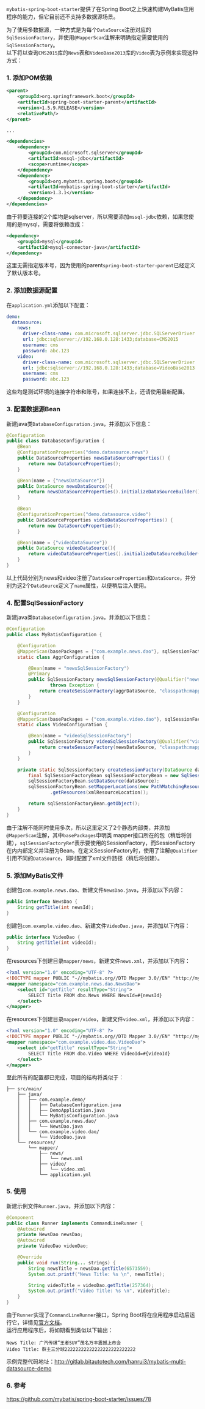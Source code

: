 `mybatis-spring-boot-starter`提供了在Spring Boot之上快速构建MyBatis应用程序的能力，但它目前还不支持多数据源场景。  

为了使用多数据源，一种方式是为每个`DataSource`注册对应的`SqlSessionFactory`，并使用`@MapperScan`注解来明确指定需要使用的`SqlSessionFactory`。  
以下将以查询`CMS2015`库的`News`表和`VideoBase2013`库的`Video`表为示例来实现这种方式：

### 1. 添加POM依赖
``` xml
<parent>
	<groupId>org.springframework.boot</groupId>
	<artifactId>spring-boot-starter-parent</artifactId>
	<version>1.5.9.RELEASE</version>
	<relativePath/>
</parent>

...

<dependencies>
    <dependency>
        <groupId>com.microsoft.sqlserver</groupId>
        <artifactId>mssql-jdbc</artifactId>
        <scope>runtime</scope>
    </dependency>
    <dependency>
        <groupId>org.mybatis.spring.boot</groupId>
        <artifactId>mybatis-spring-boot-starter</artifactId>
        <version>1.3.1</version>
    </dependency>
</dependencies>
```
由于将要连接的2个库均是sqlserver，所以需要添加`mssql-jdbc`依赖，如果您使用的是mysql，需要将依赖改成：
``` xml
<dependency>
	<groupId>mysql</groupId>
	<artifactId>mysql-connector-java</artifactId>
</dependency>
```
这里无需指定版本号，因为使用的parent`spring-boot-starter-parent`已经定义了默认版本号。

### 2. 添加数据源配置
在`application.yml`添加以下配置：
``` yml
demo:
  datasource:
    news:
      driver-class-name: com.microsoft.sqlserver.jdbc.SQLServerDriver
      url: jdbc:sqlserver://192.168.0.128:1433;database=CMS2015
      username: cms
      password: abc.123
    video:
      driver-class-name: com.microsoft.sqlserver.jdbc.SQLServerDriver
      url: jdbc:sqlserver://192.168.0.128:1433;database=VideoBase2013
      username: cms
      password: abc.123
```
这些均是测试环境的连接字符串和账号，如果连接不上，还请使用最新配置。

### 3. 配置数据源Bean
新建java类`DatabaseConfiguration.java`，并添加以下信息：
``` java
@Configuration
public class DatabaseConfiguration {
    @Bean
    @ConfigurationProperties("demo.datasource.news")
    public DataSourceProperties newsDataSourceProperties() {
        return new DataSourceProperties();
    }

    @Bean(name = {"newsDataSource"})
    public DataSource newsDataSource(){
        return newsDataSourceProperties().initializeDataSourceBuilder().build();
    }

    @Bean
    @ConfigurationProperties("demo.datasource.video")
    public DataSourceProperties videoDataSourceProperties() {
        return new DataSourceProperties();
    }

    @Bean(name = {"videoDataSource"})
    public DataSource videoDataSource(){
        return videoDataSourceProperties().initializeDataSourceBuilder().build();
    }
}
```
以上代码分别为news和video注册了`DataSourceProperties`和`DataSource`，并分别为这2个`DataSource`定义了`name`属性，以便稍后注入使用。

### 4. 配置SqlSessionFactory
新建java类`DatabaseConfiguration.java`，并添加以下信息：
``` java
@Configuration
public class MyBatisConfiguration {

    @Configuration
    @MapperScan(basePackages = {"com.example.news.dao"}, sqlSessionFactoryRef = "newsSqlSessionFactory")
    static class AggrConfiguration {

        @Bean(name = "newsSqlSessionFactory")
        @Primary
        public SqlSessionFactory newsSqlSessionFactory(@Qualifier("newsDataSource") DataSource aggrDataSource)
                throws Exception {
            return createSessionFactory(aggrDataSource, "classpath:mapper/news/*.xml");
        }
    }

    @Configuration
    @MapperScan(basePackages = {"com.example.video.dao"}, sqlSessionFactoryRef = "videoSqlSessionFactory")
    static class VideoConfiguration {

        @Bean(name = "videoSqlSessionFactory")
        public SqlSessionFactory videoSqlSessionFactory(@Qualifier("videoDataSource") DataSource newsDataSource) throws Exception {
            return createSessionFactory(newsDataSource, "classpath:mapper/video/*.xml");
        }
    }

    private static SqlSessionFactory createSessionFactory(DataSource dataSource, String xmlResourceLocation) throws Exception {
        final SqlSessionFactoryBean sqlSessionFactoryBean = new SqlSessionFactoryBean();
        sqlSessionFactoryBean.setDataSource(dataSource);
        sqlSessionFactoryBean.setMapperLocations(new PathMatchingResourcePatternResolver()
                .getResources(xmlResourceLocation));

        return sqlSessionFactoryBean.getObject();
    }
}
```
由于注解不能同时使用多次，所以这里定义了2个静态内部类，并添加`@MapperScan`注解，其中`basePackages`申明类
mapper接口所在的包（稍后将创建），`sqlSessionFactoryRef`表示要使用的SessionFactory，而SessionFactory在内内部定义并注册为Bean。在定义SessionFactory时，使用了注解`@Qualifier`引用不同的`DataSource`，同时配置了xml文件路径（稍后将创建）。  

### 5. 添加MyBatis文件
创建包`com.example.news.dao`、新建文件`NewsDao.java`，并添加以下内容：
``` java
public interface NewsDao {
    String getTitle(int newsId);
}
```
创建包`com.example.video.dao`、新建文件`VideoDao.java`，并添加以下内容：
``` java
public interface VideoDao {
    String getTitle(int videoId);
}
```
在resources下创建目录`mapper/news`，新建文件`news.xml`，并添加以下内容：
``` xml
<?xml version="1.0" encoding="UTF-8" ?>
<!DOCTYPE mapper PUBLIC "-//mybatis.org//DTD Mapper 3.0//EN" "http://mybatis.org/dtd/mybatis-3-mapper.dtd" >
<mapper namespace="com.example.news.dao.NewsDao">
    <select id="getTitle" resultType="String">
        SELECT Title FROM dbo.News WHERE NewsId=#{newsId}
    </select>
</mapper>
```
在resources下创建目录`mapper/video`，新建文件`video.xml`，并添加以下内容：
``` xml
<?xml version="1.0" encoding="UTF-8" ?>
<!DOCTYPE mapper PUBLIC "-//mybatis.org//DTD Mapper 3.0//EN" "http://mybatis.org/dtd/mybatis-3-mapper.dtd" >
<mapper namespace="com.example.video.dao.VideoDao">
    <select id="getTitle" resultType="String">
        SELECT Title FROM dbo.Video WHERE VideoId=#{videoId}
    </select>
</mapper>
```
至此所有的配置都已完成，项目的结构将类似于：
```
├── src/main/
    ├── java/
    │   ├── com.example.demo/
    │   │   ├── DatabaseConfiguration.java
    │   │   ├── DemoApplication.java
    │   │   └── MyBatisConfiguration.java
    │   ├── com.example.news.dao/
    │   │   └── NewsDao.java
    │   └── com.example.video.dao/
    │       └── VideoDao.java
    └── resources/
        └── mapper/
            ├── news/
            │   └── news.xml
            ├── video/
            │   └── video.xml
            └── application.yml
```

### 5. 使用
新建示例文件`Runner.java`，并添加以下内容：
``` java
@Component
public class Runner implements CommandLineRunner {
    @Autowired
    private NewsDao newsDao;
    @Autowired
    private VideoDao videoDao;

    @Override
    public void run(String... strings) {
        String newsTitle = newsDao.getTitle(6573559);
        System.out.printf("News Title: %s \n", newsTitle);

        String videoTitle = videoDao.getTitle(257364);
        System.out.printf("Video Title: %s \n", videoTitle);
    }
}
```
由于`Runner`实现了`CommandLineRunner`接口，Spring Boot将在应用程序启动后运行它，详情见[官方文档](https://docs.spring.io/spring-boot/docs/current/reference/html/boot-features-spring-application.html#boot-features-command-line-runner)。  
运行应用程序后，将如期看到类似以下输出：
```
News Title: 广汽传祺“王者SUV”茂名万丰震撼上市会 
Video Title: 群主三分球22222222222222222222222222
```

示例完整代码地址：http://gitlab.bitautotech.com/hanrui3/mybatis-multi-datasource-demo

### 6. 参考
https://github.com/mybatis/spring-boot-starter/issues/78
